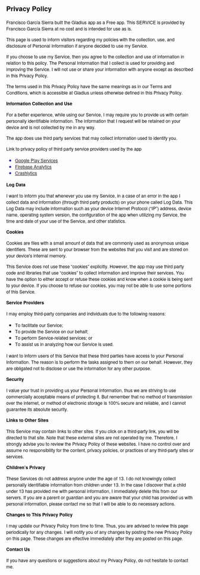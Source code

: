<!DOCTYPE html PUBLIC "-//W3C//DTD HTML 4.01//EN" "http://www.w3.org/TR/html4/strict.dtd">
<html>
<head>
  <meta http-equiv="Content-Type" content="text/html; charset=utf-8">
  <meta http-equiv="Content-Style-Type" content="text/css">
  <title>Privacy Policy</title>
  <meta name="Generator" content="Cocoa HTML Writer">
  <meta name="CocoaVersion" content="1561.4">
  <style type="text/css">
    p.p2 {margin: 0.0px 0.0px 12.0px 0.0px; line-height: 14.0px; font: 12.0px 'Helvetica Neue'; color: #000000; -webkit-text-stroke: #000000}
    p.p3 {margin: 0.0px 0.0px 12.0px 0.0px; line-height: 15.0px; font: 12.0px 'Helvetica Neue'; color: #000000; -webkit-text-stroke: #000000}
    li.li4 {margin: 0.0px 0.0px 0.0px 0.0px; line-height: 14.0px; font: 12.0px 'Helvetica Neue'; color: #0000ee; -webkit-text-stroke: #0000ee}
    li.li5 {margin: 0.0px 0.0px 0.0px 0.0px; line-height: 14.0px; font: 12.0px 'Helvetica Neue'; color: #000000; -webkit-text-stroke: #000000}
    span.s1 {font-kerning: none}
    span.s2 {-webkit-text-stroke: 0px #000000}
    span.s3 {text-decoration: underline ; font-kerning: none}
    ul.ul1 {list-style-type: disc}
  </style>
</head>
<body>
<h2 style="margin: 0.0px 0.0px 14.9px 0.0px; line-height: 23.0px; font: 18.0px 'Helvetica Neue'; color: #000000; -webkit-text-stroke: #000000"><span class="s1"><b>Privacy Policy</b></span></h2>
<p class="p2"><span class="s1">Francisco García Sierra built the Gladius app as a Free app. This SERVICE is provided by Francisco García Sierra at no cost and is intended for use as is.<span class="Apple-converted-space"> </span></span></p>
<p class="p2"><span class="s1">This page is used to inform visitors regarding my policies with the collection, use, and disclosure of Personal Information if anyone decided to use my Service.<span class="Apple-converted-space"> </span></span></p>
<p class="p2"><span class="s1">If you choose to use my Service, then you agree to the collection and use of information in relation to this policy. The Personal Information that I collect is used for providing and improving the Service. I will not use or share your information with anyone except as described in this Privacy Policy.<span class="Apple-converted-space"> </span></span></p>
<p class="p2"><span class="s1">The terms used in this Privacy Policy have the same meanings as in our Terms and Conditions, which is accessible at Gladius unless otherwise defined in this Privacy Policy.<span class="Apple-converted-space"> </span></span></p>
<p class="p3"><span class="s1"><b>Information Collection and Use</b></span></p>
<p class="p2"><span class="s1">For a better experience, while using our Service, I may require you to provide us with certain personally identifiable information. The information that I request will be retained on your device and is not collected by me in any way.<span class="Apple-converted-space"> </span></span></p>
<p class="p2"><span class="s1">The app does use third party services that may collect information used to identify you.</span></p>
<p class="p2"><span class="s1">Link to privacy policy of third party service providers used by the app</span></p>
<ul class="ul1">
  <li class="li4"><span class="s2"><a href="https://www.google.com/policies/privacy/"><span class="s3">Google Play Services</span></a></span></li>
  <li class="li4"><span class="s2"><a href="https://firebase.google.com/policies/analytics"><span class="s3">Firebase Analytics</span></a></span></li>
  <li class="li4"><span class="s2"><a href="http://try.crashlytics.com/terms/privacy-policy.pdf"><span class="s3">Crashlytics</span></a></span></li>
</ul>
<p class="p3"><span class="s1"><b>Log Data</b></span></p>
<p class="p2"><span class="s1">I want to inform you that whenever you use my Service, in a case of an error in the app I collect data and information (through third party products) on your phone called Log Data. This Log Data may include information such as your device Internet Protocol (“IP”) address, device name, operating system version, the configuration of the app when utilizing my Service, the time and date of your use of the Service, and other statistics.<span class="Apple-converted-space"> </span></span></p>
<p class="p3"><span class="s1"><b>Cookies</b></span></p>
<p class="p2"><span class="s1">Cookies are files with a small amount of data that are commonly used as anonymous unique identifiers. These are sent to your browser from the websites that you visit and are stored on your device's internal memory.<span class="Apple-converted-space"> </span></span></p>
<p class="p2"><span class="s1">This Service does not use these “cookies” explicitly. However, the app may use third party code and libraries that use “cookies” to collect information and improve their services. You have the option to either accept or refuse these cookies and know when a cookie is being sent to your device. If you choose to refuse our cookies, you may not be able to use some portions of this Service.<span class="Apple-converted-space"> </span></span></p>
<p class="p3"><span class="s1"><b>Service Providers</b></span></p>
<p class="p2"><span class="s1">I may employ third-party companies and individuals due to the following reasons:</span></p>
<ul class="ul1">
  <li class="li5"><span class="s2"></span><span class="s1">To facilitate our Service;</span></li>
  <li class="li5"><span class="s2"></span><span class="s1">To provide the Service on our behalf;</span></li>
  <li class="li5"><span class="s2"></span><span class="s1">To perform Service-related services; or</span></li>
  <li class="li5"><span class="s2"></span><span class="s1">To assist us in analyzing how our Service is used.</span></li>
</ul>
<p class="p2"><span class="s1">I want to inform users of this Service that these third parties have access to your Personal Information. The reason is to perform the tasks assigned to them on our behalf. However, they are obligated not to disclose or use the information for any other purpose.<span class="Apple-converted-space"> </span></span></p>
<p class="p3"><span class="s1"><b>Security</b></span></p>
<p class="p2"><span class="s1">I value your trust in providing us your Personal Information, thus we are striving to use commercially acceptable means of protecting it. But remember that no method of transmission over the internet, or method of electronic storage is 100% secure and reliable, and I cannot guarantee its absolute security.<span class="Apple-converted-space"> </span></span></p>
<p class="p3"><span class="s1"><b>Links to Other Sites</b></span></p>
<p class="p2"><span class="s1">This Service may contain links to other sites. If you click on a third-party link, you will be directed to that site. Note that these external sites are not operated by me. Therefore, I strongly advise you to review the Privacy Policy of these websites. I have no control over and assume no responsibility for the content, privacy policies, or practices of any third-party sites or services.<span class="Apple-converted-space"> </span></span></p>
<p class="p3"><span class="s1"><b>Children’s Privacy</b></span></p>
<p class="p2"><span class="s1">These Services do not address anyone under the age of 13. I do not knowingly collect personally identifiable information from children under 13. In the case I discover that a child under 13 has provided me with personal information, I immediately delete this from our servers. If you are a parent or guardian and you are aware that your child has provided us with personal information, please contact me so that I will be able to do necessary actions.<span class="Apple-converted-space"> </span></span></p>
<p class="p3"><span class="s1"><b>Changes to This Privacy Policy</b></span></p>
<p class="p2"><span class="s1">I may update our Privacy Policy from time to time. Thus, you are advised to review this page periodically for any changes. I will notify you of any changes by posting the new Privacy Policy on this page. These changes are effective immediately after they are posted on this page.<span class="Apple-converted-space"> </span></span></p>
<p class="p3"><span class="s1"><b>Contact Us</b></span></p>
<p class="p2"><span class="s1">If you have any questions or suggestions about my Privacy Policy, do not hesitate to contact me.<span class="Apple-converted-space"> </span></span></p>
</body>
</html>
